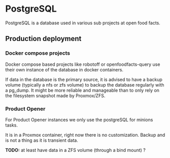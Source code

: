# PostgreSQL

PostgreSQL is a database used in various sub projects at open food facts.

## Production deployment

### Docker compose projects

Docker compose based projects like robotoff or openfoodfacts-query use their own instance of the database in docker containers.

If data in the database is the primary source,
it is advised to have a backup volume (typically a nfs or zfs volume) to backup the database regularly with a pg_dump.
It might be more reliable and manageable than to only rely on the filesystem snapshot made by Proxmox/ZFS.

### Product Opener

For Product Opener instances we only use the postgreSQL for minions tasks.

It is in a Proxmox container, right now there is no customization.
Backup and is not a thing as it is transient data.

**TODO:** at least have data in a ZFS volume (through a bind mount) ?

